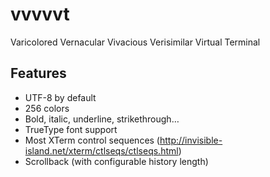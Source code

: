 vvvvvt
======

Varicolored Vernacular Vivacious Verisimilar Virtual Terminal

Features
--------

* UTF-8 by default
* 256 colors
* Bold, italic, underline, strikethrough…
* TrueType font support
* Most XTerm control sequences (http://invisible-island.net/xterm/ctlseqs/ctlseqs.html)
* Scrollback (with configurable history length)
